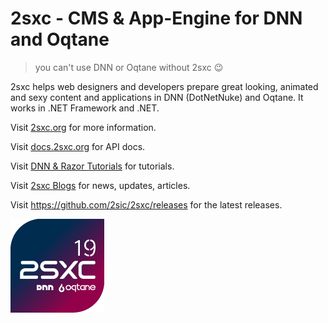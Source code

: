 ﻿# 2sxc - CMS & App-Engine for DNN and Oqtane

> you can't use DNN or Oqtane without 2sxc 😉

2sxc helps web designers and developers prepare great looking, animated and sexy content and applications in DNN (DotNetNuke) and Oqtane. 
It works in .NET Framework and .NET.

Visit [2sxc.org](https://2sxc.org/) for more information.

Visit [docs.2sxc.org](https://docs.2sxc.org) for API docs.

Visit [DNN & Razor Tutorials](https://2sxc.org/dnn-tutorials/) for tutorials.

Visit [2sxc Blogs](https://2sxc.org/en/blog) for news, updates, articles.

Visit https://github.com/2sic/2sxc/releases for the latest releases.

![2sxc](https://raw.githubusercontent.com/2sic/2sxc-docs/master/docs/assets/logos/vcurrent/150.png)
